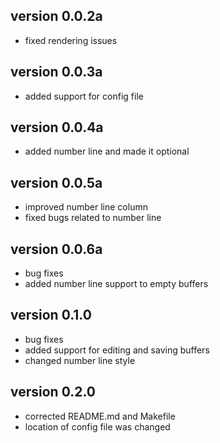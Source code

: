 ## version 0.0.2a
- fixed rendering issues
## version 0.0.3a
- added support for config file
## version 0.0.4a
- added number line and made it optional
## version 0.0.5a
- improved number line column
- fixed bugs related to number line
## version 0.0.6a
- bug fixes
- added number line support to empty buffers
## version 0.1.0
- bug fixes
- added support for editing and saving buffers
- changed number line style
## version 0.2.0
- corrected README.md and Makefile
- location of config file was changed
